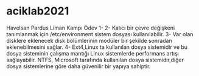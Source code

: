 # aciklab2021
Havelsan Pardus Liman Kampı Ödev
1-
2- Kalıcı bir çevre değişkeni tanımlanmak için /etc/environment sistem dosyası kullanılabilir.
3- Var olan disklere eklenecek disk bölümlerinin modüler bir şekilde sonradan eklenebilmesini sağlar.
4- Ext4,Linux ta kullanılan dosya sistemidir ve bu dosya sisteminin çalışma mantığı Linux sistemlerde performans artışı sağlayabilir. NTFS, Microsoft tarafında kullanılan dosya sistemidir,diğer dosya sistemlerine göre daha güvenilir bir yapıya sahiptir.   
